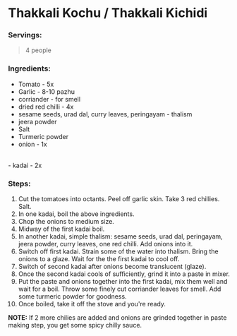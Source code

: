 # Thakkali Kochu / Thakkali Kichidi

### Servings: 
>4 people

### Ingredients:
- Tomato - 5x 
- Garlic - 8-10 pazhu 
- corriander - for smell
- dried red chilli - 4x
- sesame seeds, urad dal, curry leaves, peringayam - thalism
- jeera powder
- Salt
- Turmeric powder
- onion - 1x
<br>
- kadai - 2x

### Steps:

1. Cut the tomatoes into octants. Peel off garlic skin. Take 3 red chillies. Salt.
1. In one kadai, boil the above ingredients.
1. Chop the onions to medium size.
1. Midway of the first kadai boil.
1. In another kadai, simple thalism: sesame seeds, urad dal, peringayam, jeera powder, curry leaves, one red chilli. Add onions into it. 
1. Switch off first kadai. Strain some of the water into thalism. Bring the onions to a glaze. Wait for the the first kadai to cool off.
1. Switch of second kadai after onions become translucent (glaze). 
1. Once the second kadai cools of sufficiently, grind it into a paste in mixer.
1. Put the paste and onions together into the first kadai, mix them well and wait for a boil. Throw some finely cut corriander leaves for smell. Add some turmeric powder for goodness. 
1. Once boiled, take it off the stove and you're ready.
	
**NOTE:** If 2 more chilies are added and onions are grinded together in paste making step,
	you get some spicy chilly sauce.
